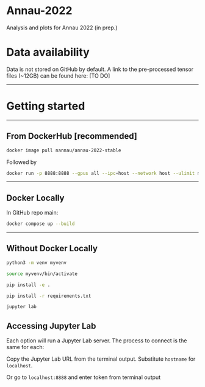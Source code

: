 # Annau-2022
Analysis and plots for Annau 2022 (in prep.)

# Data availability
Data is not stored on GitHub by default. A link to the pre-processed tensor files (~12GB) can be found here: [TO DO]

---

# Getting started

---

## From DockerHub [recommended]

```bash
docker image pull nannau/annau-2022-stable
```

Followed by 

```bash
docker run -p 8888:8888 --gpus all --ipc=host --network host --ulimit memlock=-1 --ulimit stack=67108864 -it -v $(pwd):/workspace/ --rm nannau/annau-2022-stable
```

---

## Docker Locally
In GitHub repo main:

```bash
docker compose up --build
```
---
## Without Docker Locally
```bash
python3 -m venv myvenv
```
```bash
source myvenv/bin/activate
```
```bash
pip install -e .
```
```bash
pip install -r requirements.txt
```
```bash
jupyter lab
```

## Accessing Jupyter Lab
Each option will run a Jupyter Lab server. The process to connect is the same for each:

Copy the Jupyter Lab URL from the terminal output. Substitute `hostname` for `localhost`. 

Or go to `localhost:8888` and enter token from terminal output


